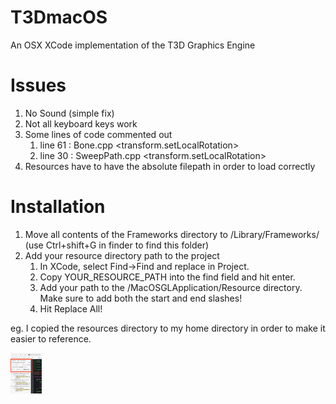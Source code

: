 # T3DmacOS
An OSX XCode implementation of the T3D Graphics Engine

# Issues
1. No Sound (simple fix)
2. Not all keyboard keys work
3. Some lines of code commented out
   1. line 61 : Bone.cpp <transform.setLocalRotation>
   2. line 30 : SweepPath.cpp <transform.setLocalRotation>
4. Resources have to have the absolute filepath in order to load correctly

# Installation
1. Move all contents of the Frameworks directory to /Library/Frameworks/ (use Ctrl+shift+G in finder to find this folder)
2. Add your resource directory path to the project
   1. In XCode, select Find->Find and replace in Project.
   2. Copy YOUR_RESOURCE_PATH into the find field and hit enter.
   3. Add your path to the /MacOSGLApplication/Resource directory. Make sure to add both the start and end slashes!
   4. Hit Replace All!

eg. I copied the resources directory to my home directory in order to make it easier to reference.
  
<img src="find_replace.jpeg" alt="Drawing" style="width: 50px"/>

